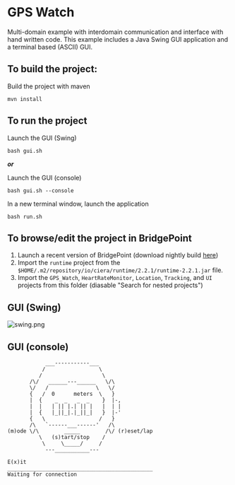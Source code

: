 # GPS Watch

Multi-domain example with interdomain communication and interface with hand
written code.  This example includes a Java Swing GUI application and a
terminal based (ASCII) GUI.

## To build the project:

Build the project with maven
```
mvn install
```

## To run the project

Launch the GUI (Swing)
```
bash gui.sh
```

_**or**_

Launch the GUI (console)
```
bash gui.sh --console
```

In a new terminal window, launch the application
```
bash run.sh
```

## To browse/edit the project in BridgePoint

1. Launch a recent version of BridgePoint (download nightly build
   [here](https://s3.amazonaws.com/xtuml-releases/nightly-build/buildfiles.html))
2. Import the `runtime` project from the
   `$HOME/.m2/repository/io/ciera/runtime/2.2.1/runtime-2.2.1.jar` file.
3. Import the `GPS_Watch`, `HeartRateMonitor`, `Location`, `Tracking`, and `UI`
   projects from this folder (diasable "Search for nested projects")

## GUI (Swing)

![swing.png](swing.png)

## GUI (console)

```
            ___-----------___
           /                 \
          /                   \
       /\/   ______---______   \/\
       \/   /               \   \/
       {   /  0      meters  \   }
       |  {    _  _   _  _    }  |-,
       |  |   | || |.| || |   |  | |
       |  {   |_||_|.|_||_|   }  |-'
       {   \                 /   }
       /\   `------___------'   /\
(m)ode \/\        _____        /\/ (r)eset/lap
          \   (s)tart/stop    /
           \     \_____/     /
            ---___________---

E(x)it
______________________________________________
Waiting for connection
```

